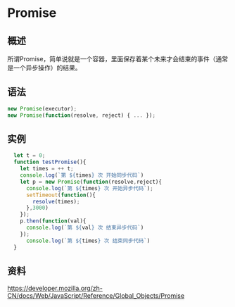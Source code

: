 # Promise

## 概述
所谓Promise，简单说就是一个容器，里面保存着某个未来才会结束的事件（通常是一个异步操作）的结果。

## 语法
```JavaScript
new Promise(executor);
new Promise(function(resolve, reject) { ... });
```
## 实例

```JavaScript
  let t = 0;
  function testPromise(){
    let times = ++ t;
    console.log(`第 ${times} 次 开始同步代码`)
    let p = new Promise(function(resolve,reject){
      console.log(`第 ${times} 次 开始异步代码`);
      setTimeout(function(){
        resolve(times);
      },3000)
    });
    p.then(function(val){
      console.log(`第 ${val} 次 结束异步代码`)
    });
      console.log(`第 ${times} 次 结束同步代码`)
  }
```
## 资料
https://developer.mozilla.org/zh-CN/docs/Web/JavaScript/Reference/Global_Objects/Promise

